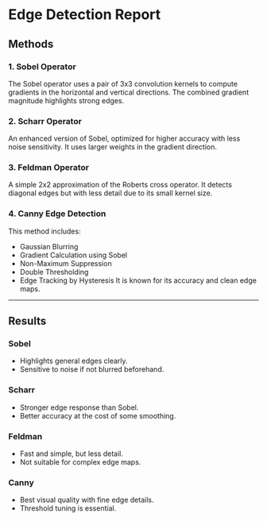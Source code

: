 
# Edge Detection Report
## Methods
### 1. Sobel Operator
The Sobel operator uses a pair of 3x3 convolution kernels to compute gradients in the
horizontal and vertical directions. The combined gradient magnitude highlights strong
edges.
### 2. Scharr Operator
An enhanced version of Sobel, optimized for higher accuracy with less noise sensitivity.
It uses larger weights in the gradient direction.
### 3. Feldman Operator
A simple 2x2 approximation of the Roberts cross operator. It detects diagonal edges but
with less detail due to its small kernel size.
### 4. Canny Edge Detection
This method includes:
- Gaussian Blurring
- Gradient Calculation using Sobel
- Non-Maximum Suppression
- Double Thresholding
- Edge Tracking by Hysteresis
It is known for its accuracy and clean edge maps.
---
## Results
### Sobel
- Highlights general edges clearly.
- Sensitive to noise if not blurred beforehand.
### Scharr
- Stronger edge response than Sobel.
- Better accuracy at the cost of some smoothing.
### Feldman
- Fast and simple, but less detail.
- Not suitable for complex edge maps.
### Canny
- Best visual quality with fine edge details.
- Threshold tuning is essential.
